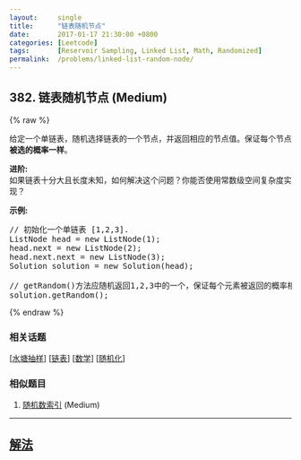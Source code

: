 ```yaml
---
layout:     single
title:      "链表随机节点"
date:       2017-01-17 21:30:00 +0800
categories: [Leetcode]
tags:       [Reservoir Sampling, Linked List, Math, Randomized]
permalink:  /problems/linked-list-random-node/
---
```


## 382. 链表随机节点 (Medium)

{% raw %}

<p>给定一个单链表，随机选择链表的一个节点，并返回相应的节点值。保证每个节点<strong>被选的概率一样</strong>。</p>

<p><strong>进阶:</strong><br />
如果链表十分大且长度未知，如何解决这个问题？你能否使用常数级空间复杂度实现？</p>

<p><strong>示例:</strong></p>

<pre>
// 初始化一个单链表 [1,2,3].
ListNode head = new ListNode(1);
head.next = new ListNode(2);
head.next.next = new ListNode(3);
Solution solution = new Solution(head);

// getRandom()方法应随机返回1,2,3中的一个，保证每个元素被返回的概率相等。
solution.getRandom();
</pre>

{% endraw %}

### 相关话题
  [[水塘抽样](https://github.com/openset/leetcode/tree/master/tag/reservoir-sampling/README.md)]
  [[链表](https://github.com/openset/leetcode/tree/master/tag/linked-list/README.md)]
  [[数学](https://github.com/openset/leetcode/tree/master/tag/math/README.md)]
  [[随机化](https://github.com/openset/leetcode/tree/master/tag/randomized/README.md)]

### 相似题目
  1. [随机数索引](/problems/random-pick-index) (Medium)

---

## [解法](https://github.com/openset/leetcode/tree/master/problems/linked-list-random-node)
